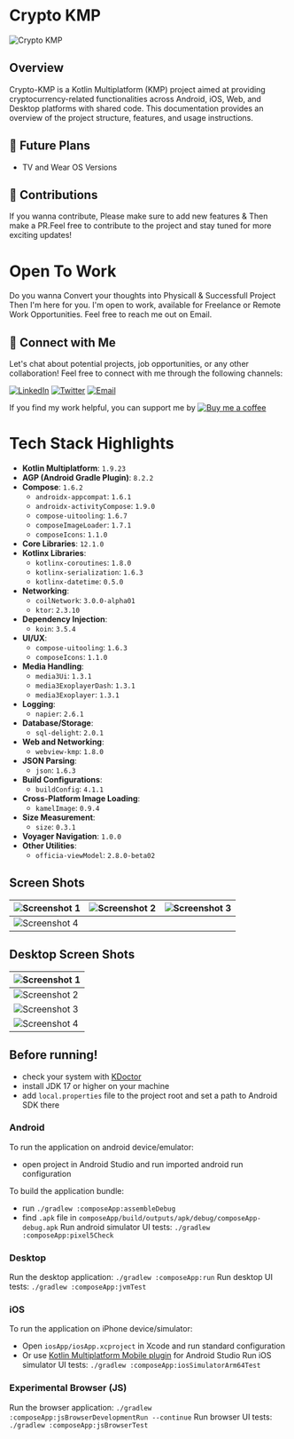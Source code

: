 # Crypto KMP
![Crypto KMP](https://github.com/KhubaibKhan4/Crypto-KMP/blob/master/assests/screenshots/poster.png)

## Overview
Crypto-KMP is a Kotlin Multiplatform (KMP) project aimed at providing cryptocurrency-related functionalities across Android, iOS, Web, and Desktop platforms with shared code. This documentation provides an overview of the project structure, features, and usage instructions.

## 🚀 Future Plans
- TV and Wear OS Versions

## 🌟 Contributions
If you wanna contribute, Please make sure to add new features & Then make a PR.Feel free to contribute to the project and stay tuned for more exciting updates!

# Open To Work
Do you wanna Convert your thoughts into Physicall & Successfull Project Then I'm here for you. I'm open to work, available for Freelance or Remote Work Opportunities. Feel free to reach me out on Email.

## 🤝 Connect with Me

Let's chat about potential projects, job opportunities, or any other collaboration! Feel free to connect with me through the following channels:

[![LinkedIn](https://img.shields.io/badge/LinkedIn-Connect-blue?style=for-the-badge&logo=linkedin)](https://www.linkedin.com/in/khubaibkhandev)
[![Twitter](https://img.shields.io/badge/Twitter-Follow-blue?style=for-the-badge&logo=twitter)](https://twitter.com/codespacepro)
[![Email](https://img.shields.io/badge/Email-Drop%20a%20Message-red?style=for-the-badge&logo=gmail)](mailto:18.bscs.803@gmail.com)

If you find my work helpful, you can support me by [![Buy me a coffee](https://img.buymeacoffee.com/button-api/?text=Buy%20me%20a%20coffee&emoji=&slug=khubaibkhan&button_colour=FFDD00&font_colour=000000&font_family=Cookie&outline_colour=000000&coffee_colour=ffffff)](https://www.buymeacoffee.com/khubaibkhan)

# Tech Stack Highlights

- **Kotlin Multiplatform**: `1.9.23`
- **AGP (Android Gradle Plugin)**: `8.2.2`
- **Compose**: `1.6.2`
  - `androidx-appcompat`: `1.6.1`
  - `androidx-activityCompose`: `1.9.0`
  - `compose-uitooling`: `1.6.7`
  - `composeImageLoader`: `1.7.1`
  - `composeIcons`: `1.1.0`
- **Core Libraries**: `12.1.0`
- **Kotlinx Libraries**:
  - `kotlinx-coroutines`: `1.8.0`
  - `kotlinx-serialization`: `1.6.3`
  - `kotlinx-datetime`: `0.5.0`
- **Networking**:
  - `coilNetwork`: `3.0.0-alpha01`
  - `ktor`: `2.3.10`
- **Dependency Injection**:
  - `koin`: `3.5.4`
- **UI/UX**:
  - `compose-uitooling`: `1.6.3`
  - `composeIcons`: `1.1.0`
- **Media Handling**:
  - `media3Ui`: `1.3.1`
  - `media3ExoplayerDash`: `1.3.1`
  - `media3Exoplayer`: `1.3.1`
- **Logging**:
  - `napier`: `2.6.1`
- **Database/Storage**:
  - `sql-delight`: `2.0.1`
- **Web and Networking**:
  - `webview-kmp`: `1.8.0`
- **JSON Parsing**:
  - `json`: `1.6.3`
- **Build Configurations**:
  - `buildConfig`: `4.1.1`
- **Cross-Platform Image Loading**:
  - `kamelImage`: `0.9.4`
- **Size Measurement**:
  - `size`: `0.3.1`
- **Voyager Navigation**: `1.0.0`
- **Other Utilities**:
  - `officia-viewModel`: `2.8.0-beta02`

## Screen Shots

| ![Screenshot 1](https://github.com/KhubaibKhan4/Crypto-KMP/blob/master/assests/screenshots/1.png) | ![Screenshot 2](https://github.com/KhubaibKhan4/Crypto-KMP/blob/master/assests/screenshots/2.png) | ![Screenshot 3](https://github.com/KhubaibKhan4/Crypto-KMP/blob/master/assests/screenshots/3.png) |
| --- | --- | --- |
| ![Screenshot 4](https://github.com/KhubaibKhan4/Crypto-KMP/blob/master/assests/screenshots/4.png) | 

## Desktop Screen Shots

| ![Screenshot 1](https://github.com/KhubaibKhan4/Crypto-KMP/blob/master/assests/screenshots/40.png) | 
| --- |
| ![Screenshot 2](https://github.com/KhubaibKhan4/Crypto-KMP/blob/master/assests/screenshots/41.png) | 
| ![Screenshot 3](https://github.com/KhubaibKhan4/Crypto-KMP/blob/master/assests/screenshots/42.png) |
| ![Screenshot 4](https://github.com/KhubaibKhan4/Crypto-KMP/blob/master/assests/screenshots/43.png) |

## Before running!
 - check your system with [KDoctor](https://github.com/Kotlin/kdoctor)
 - install JDK 17 or higher on your machine
 - add `local.properties` file to the project root and set a path to Android SDK there

### Android
To run the application on android device/emulator:  
 - open project in Android Studio and run imported android run configuration

To build the application bundle:
 - run `./gradlew :composeApp:assembleDebug`
 - find `.apk` file in `composeApp/build/outputs/apk/debug/composeApp-debug.apk`
Run android simulator UI tests: `./gradlew :composeApp:pixel5Check`

### Desktop
Run the desktop application: `./gradlew :composeApp:run`
Run desktop UI tests: `./gradlew :composeApp:jvmTest`

### iOS
To run the application on iPhone device/simulator:
 - Open `iosApp/iosApp.xcproject` in Xcode and run standard configuration
 - Or use [Kotlin Multiplatform Mobile plugin](https://plugins.jetbrains.com/plugin/14936-kotlin-multiplatform-mobile) for Android Studio
Run iOS simulator UI tests: `./gradlew :composeApp:iosSimulatorArm64Test`

### Experimental Browser (JS)
Run the browser application: `./gradlew :composeApp:jsBrowserDevelopmentRun --continue`
Run browser UI tests: `./gradlew :composeApp:jsBrowserTest`

